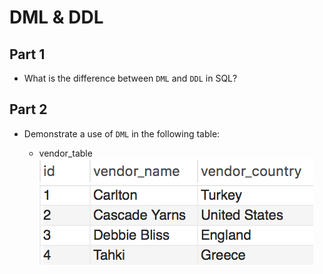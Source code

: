 # DML & DDL

## Part 1

* What is the difference between `DML` and `DDL` in SQL?

## Part 2

* Demonstrate a use of `DML` in the following table:

  * vendor_table
    ![vendor_table](Images/vendor_table.png)
